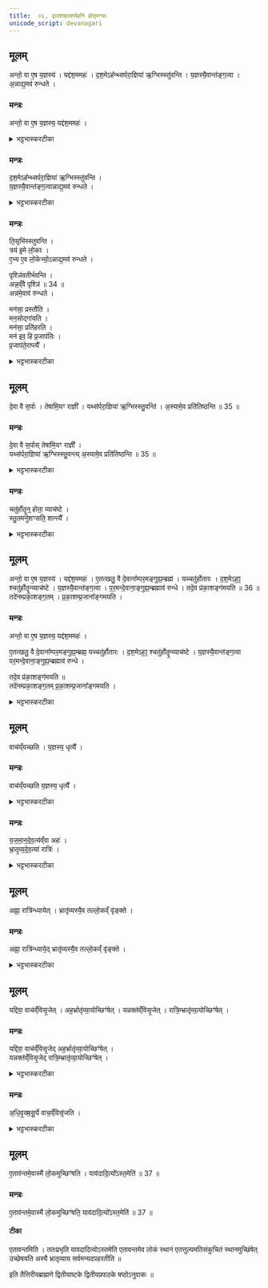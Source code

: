 ```yaml
---
title:  ०६, द्वादशाहदशमेहनि होतृमन्त्राः
unicode_script: devanagari
---
```


## मूलम्
अन्तो॒ वा ए॒ष य॒ज्ञस्य॑ ।
यद्द॑श॒ममहः॑ ।
द॒श॒मेऽह᳚न्थ्सर्परा॒ज्ञिया॑ ऋ॒ग्भिस्स्तु॑वन्ति ।
य॒ज्ञस्यै॒वान्त॑ङ्ग॒त्वा ।
अ॒न्नाद्य॒मव॑ रुन्धते ।
### मन्त्रः
अन्तो॒ वा ए॒ष य॒ज्ञस्य॒ यद्द॑श॒ममहः॑ ।  
<details><summary>भट्टभास्करटीका</summary>

1 अन्तो वा इत्यादि ॥ दशरात्रस्य प्राधान्यादेवमुक्तम् । इदं चतुर्होतृस्तुतिप्रसंगेनोच्यते ।
</details>

### मन्त्रः
द॒श॒मेऽह᳚न्थ्सर्परा॒ज्ञिया॑ ऋ॒ग्भिस्स्तु॑वन्ति ।  
य॒ज्ञस्यै॒वान्त॑ङ्ग॒त्वान्नाद्य॒मव॑ रुन्धते ।

<details><summary>भट्टभास्करटीका</summary>

सर्पराज्ञिया ऋचः 'आयं गौः पृश्निरक्रमीत्' इत्याद्याः । पौष्कल्येन यज्ञनिर्वृत्या अन्नादनसामर्थ्यमवरुन्धते ।
</details>

### मन्त्रः
ति॒सृभि॑स्स्तुवन्ति ।  
त्रय॑ इ॒मे लो॒काः ।  
ए॒भ्य ए॒व लो॒केभ्यो॒ऽन्नाद्य॒मव॑ रुन्धते ।  

पृश्ञि॑वतीर्भवन्ति ।  
अन्न॒व्ँवै पृश्ञि॑ ॥ 34 ॥  
अन्न॑मे॒वाव॑ रुन्धते ।  

मन॑सा॒ प्रस्तौ॑ति ।  
मन॒सोद्गा॑यति ।  
मन॑सा॒ प्रति॑हरति ।  
मन॑ इव॒ हि प्र॒जाप॑तिः ।  
प्र॒जाप॑ते॒राप्त्यै᳚ ।
<details><summary>भट्टभास्करटीका</summary>

तिसृभिरित्यादि । गतम् । प्रस्तावोद्गीथप्रतिहाराणां मानसत्वादव्यक्तत्वेन मनस्सदृशस्य प्रजापतेराप्त्यै भवति ॥
</details>

## मूलम्
दे॒वा वै स॒र्पाः ।
तेषा॑मि॒यꣳ राज्ञी᳚ ।
यथ्स॑र्परा॒ज्ञिया॑ ऋ॒ग्भिस्स्तु॒वन्ति॑ ।
अ॒स्यामे॒व प्रति॑तिष्ठन्ति ॥ 35 ॥  

### मन्त्रः
दे॒वा वै स॒र्पास् तेषा॑मि॒यꣳ राज्ञी᳚ ।  
यथ्स॑र्परा॒ज्ञिया॑ ऋ॒ग्भिस्स्तु॒वन्त्य् अ॒स्यामे॒व प्रति॑तिष्ठन्ति ॥ 35 ॥  

<details><summary>भट्टभास्करटीका</summary>

2 देवो वा इत्यादि ॥ देववत्पूज्याः सर्पाः । यद्वा - सर्पशीला जङ्गमाः, हे स्थावरेभ्यः पूज्यत्वाद्देवाः । तेषामियं पृथ्वी राज्ञी धारणपोषणादिना स्वामिनी । उक्तं च - 'यद्वा अस्यां किं चार्चन्ति यदानृचुस्तेनेयं सर्पराज्ञी' इत्यादि ।
</details>

### मन्त्रः
चतु॑र्होतॄ॒न्॒ होता॒ व्याच॑ष्टे ।   
स्तु॒तमनु॑शꣳसति॒ शान्त्यै᳚ ।
<details><summary>भट्टभास्करटीका</summary>

चतुर्होतॄनिति 'चितिस्स्रुक्' इत्याद्यान् पञ्चानुवाकान् । स्तुत्यनन्तरं मनसा 'आयं गौः' इत्याद्याश्शंसति । शान्त्यर्थं भवति ।
</details>

## मूलम्
अन्तो॒ वा ए॒ष य॒ज्ञस्य॑ ।
यद्द॑श॒ममहः॑ ।
ए॒तत्खलु॒ वै दे॒वाना᳚म्पर॒मङ्गुह्य॒म्ब्रह्म॑ ।
यच्चतु॑र्होतारः ।
द॒श॒मेऽह॒ꣵ॒ श्चतु॑र्होतॄ॒न्व्याच॑ष्टे ।
य॒ज्ञस्यै॒वान्त॑ङ्ग॒त्वा ।
प॒र॒मन्दे॒वाना॒ङ्गुह्य॒म्ब्रह्माव॑ रुन्धे ।
तदे॒व प्र॑का॒शङ्ग॑मयति ॥ 36 ॥  
तदे॑नम्प्रका॒शङ्ग॒तम् ।
प्र॒का॒शम्प्र॒जाना᳚ङ्गमयति ।
### मन्त्रः
अन्तो॒ वा ए॒ष य॒ज्ञस्य॒ यद्द॑श॒ममहः॑ ।  

ए॒तत्खलु॒ वै दे॒वाना᳚म्पर॒मङ्गुह्य॒म्ब्रह्म॒ यच्चतु॑र्होतारः ।
द॒श॒मेऽह॒ꣵ॒ श्चतु॑र्होतॄ॒न्व्याच॑ष्टे ।
य॒ज्ञस्यै॒वान्त॑ङ्ग॒त्वा पर॒मन्दे॒वाना॒ङ्गुह्य॒म्ब्रह्माव॑ रुन्धे ।  

तदे॒व प्र॑का॒शङ्ग॑मयति ॥   
तदे॑नम्प्रका॒शङ्ग॒तम् प्र॒का॒शम्प्र॒जाना᳚ङ्गमयति ।
<details><summary>भट्टभास्करटीका</summary>

अन्तो वा इत्यादि । गतम् ॥
</details>

## मूलम्
वाच॑य्ँयच्छति ।
य॒ज्ञस्य॒ धृत्यै᳚ ।
### मन्त्रः

वाच॑य्ँयच्छति य॒ज्ञस्य॒ धृत्यै᳚ ।
<details><summary>भट्टभास्करटीका</summary>

3 वाचं यच्छतीति ॥ स्तोत्रशस्त्रसमाप्तौ वाचं यच्छति बहिर्वाचो वृत्तिं नियच्छति निवर्तयति । तद्यज्ञस्यैव धृत्यै भवति ॥
</details>

### मन्त्रः
य॒ज॒मा॒न॒दे॒व॒त्य॑व्ँवा अहः॑ ।  
भ्रा॒तृ॒व्य॒दे॒व॒त्या॑ रात्रिः॑ ।  

<details><summary>भट्टभास्करटीका</summary>

4 यजमानदेवत्यं वा इति ॥ प्रकाशवत्तया तत्सामान्यात् । विपर्ययाद्रात्रिः भ्रातृव्यदेवत्या । छन्नं हि भ्रातृव्या अपकुर्वन्ति ।
</details>

## मूलम्
अह्ना॒ रात्रि॑न्ध्यायेत् ।
भ्रातृ॑व्यस्यै॒व तल्लो॒कव्ँ वृ॑ङ्क्ते ।
### मन्त्रः
अह्ना॒ रात्रि॑न्ध्याये॒द् भ्रातृ॑व्यस्यै॒व तल्लो॒कव्ँ वृ॑ङ्क्ते ।
<details><summary>भट्टभास्करटीका</summary>

अह्ना अहस्त्वेनाह्नो रूपेण रात्रिं ध्यायेत् । ततो रात्र्यभावात् भ्रातृव्यस्य लोकं स्थानं वृङ्क्ते वर्जयति ।
</details>

## मूलम्
यद्दिवा॒ वाच॑व्ँविसृ॒जेत् ।
अह॒र्भ्रातृ॑व्या॒योच्छिꣳ॑षेत् ।
यन्नक्त॑व्ँविसृ॒जेत् ।
रात्रि॒म्भ्रातृ॑व्या॒योच्छिꣳ॑षेत् ।
### मन्त्रः
यद्दिवा॒ वाच॑व्ँविसृ॒जेद् अह॒र्भ्रातृ॑व्या॒योच्छिꣳ॑षेत् ।  
यन्नक्त॑व्ँविसृ॒जेद् रात्रि॒म्भ्रातृ॑व्या॒योच्छिꣳ॑षेत् ।

<details><summary>भट्टभास्करटीका</summary>

यद्दिवेत्यादि । यद्यह्नि वाचं विसृजेत् वागव्याजेनाहरनेन त्यक्तमिति भ्रातृव्यायाहरुच्छिंषेत् उच्छिष्टमिव त्यजेत् जह्यात्, रात्रौ चेत् रात्रिमुच्छिंषेत् भ्रातृव्याय । द्विविकरणत्वेन श्नंश्च ॥
</details>

### मन्त्रः
अ॒धि॒वृ॒ख्ष॒सू॒र्ये वाच॒व्ँविसृ॑जति ।

<details><summary>भट्टभास्करटीका</summary>

5 अधिवृक्षसूर्य इति ॥ सूर्यकार्य आतपस्सूर्यशब्देनोच्यते । वृक्षस्योपर्यातपस्तिष्ठति यस्मिन् काले न भूम्यां सोऽधिवृक्षसूर्यः । तिष्ठद्गुप्रभृतित्वेन अव्ययीभावे समासान्तोदात्तत्वम् ।
</details>

## मूलम्
ए॒ताव॑न्तमे॒वास्मै॑ लो॒कमुच्छिꣳ॑षति ।
याव॑दादि॒त्यो᳚ऽस्त॒मेति॑ ॥ 37 ॥  
### मन्त्रः
ए॒ताव॑न्तमे॒वास्मै॑ लो॒कमुच्छिꣳ॑षति॒ याव॑दादि॒त्यो᳚ऽस्त॒मेति॑ ॥ 37 ॥  
#### टीका
एतावन्तमिति । ततःप्रभृति यावदादित्योऽस्तमेति एतावन्तमेव लोकं स्थानं एतत्तुल्यमतिसंकुचितं स्थानमुच्छिंषेत् उच्छेषयति अस्यै भ्रातृव्याय सर्वमन्यदपहरतीति ॥

इति तैत्तिरीयब्राह्मणे द्वितीयाष्टके द्वितीयप्रपाठके षष्ठोऽनुवाकः ॥  
